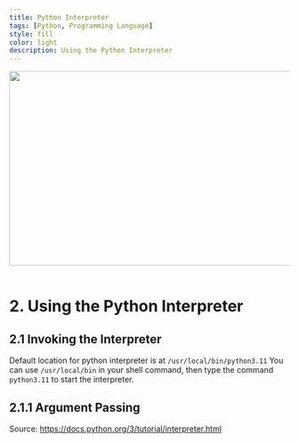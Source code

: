 ```yaml
---
title: Python Interpreter
tags: [Python, Programming Language]
style: fill
color: light
description: Using the Python Interpreter
---
```


<img src="https://www.pngmart.com/files/7/Python-Transparent-Background.png" width="600" height="350" class="center">
&nbsp;

# 2. Using the Python Interpreter
## 2.1 Invoking the Interpreter
Default location for python interpreter is at `/usr/local/bin/python3.11` You can use `/usr/local/bin` in your shell command, then type the command `python3.11` to start the interpreter. 

## 2.1.1 Argument Passing




Source: 
https://docs.python.org/3/tutorial/interpreter.html